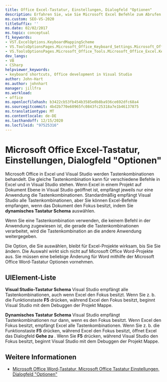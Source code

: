 ```yaml
---
title: Office Excel-Tastatur, Einstellungen, Dialogfeld "Optionen"
description: Erfahren Sie, wie Sie Microsoft Excel Befehle zum Abrufen von Tastenkombinationen erstellen können, wenn das Dokument den Fokus hat, indem Sie dynamisches Tastatur Schema auswählen.
ms.custom: SEO-VS-2020
titleSuffix: ''
ms.date: 02/02/2017
ms.topic: conceptual
f1_keywords:
- VST.ExcelOptions.KeyboardMappingScheme
- VS.ToolsOptionsPages.Microsoft_Office_Keyboard_Settings.Microsoft_Office_Excel_Keyboard
- VS.ToolsOptionsPages.Microsoft_Office_Tools.Microsoft_Office_Excel.Keyboard
dev_langs:
- VB
- CSharp
helpviewer_keywords:
- keyboard shortcuts, Office development in Visual Studio
author: John-Hart
ms.author: johnhart
manager: jillfra
ms.workload:
- office
ms.openlocfilehash: b3422cb53fb454b3585e0b8ba936ce692dfc68a4
ms.sourcegitcommit: 4bd2b770e60965fc0843fc25318a7e1b46137875
ms.translationtype: MT
ms.contentlocale: de-DE
ms.lasthandoff: 12/15/2020
ms.locfileid: "97525316"
---
```

# <a name="microsoft-office-excel-keyboard-settings-options-dialog-box"></a>Microsoft Office Excel-Tastatur, Einstellungen, Dialogfeld "Optionen"
  Microsoft Office in Excel und Visual Studio werden Tastenkombinationen behandelt. Die gleiche Tastenkombination kann für verschiedene Befehle in Excel und in Visual Studio stehen. Wenn Excel in einem Projekt auf Dokument Ebene in Visual Studio geöffnet ist, empfängt jeweils nur eine Anwendung die Tastenkombinationen. Standardmäßig empfängt Visual Studio alle Tastenkombinationen, aber Sie können Excel-Befehle empfangen, wenn das Dokument den Fokus besitzt, indem Sie **dynamisches Tastatur Schema** auswählen.

 Wenn Sie eine Tastenkombination verwenden, die keinem Befehl in der Anwendung zugewiesen ist, die gerade die Tastenkombinationen verarbeitet, wird die Tastenkombination an die andere Anwendung weitergegeben.

 Die Option, die Sie auswählen, bleibt für Excel-Projekte wirksam, bis Sie Sie ändern. Die Auswahl wirkt sich nicht auf Microsoft Office Word-Projekte aus. Sie müssen eine beliebige Änderung für Word mithilfe der Microsoft Office Word-Tastatur Optionen vornehmen.

## <a name="uielement-list"></a>UIElement-Liste
 **Visual Studio-Tastatur Schema** Visual Studio empfängt alle Tastenkombinationen, auch wenn Excel den Fokus besitzt. Wenn Sie z. b. die Funktionstaste **F5** drücken, während Excel den Fokus besitzt, beginnt Visual Studio mit dem Debuggen der Projekt Mappe.

 **Dynamisches Tastatur Schema** Visual Studio empfängt Tastenkombinationen nur dann, wenn es den Fokus besitzt. Wenn Excel den Fokus besitzt, empfängt Excel alle Tastenkombinationen. Wenn Sie z. b. die Funktionstaste **F5** drücken, während Excel den Fokus besitzt, öffnet Excel das Dialogfeld **Gehe zu** . Wenn Sie **F5** drücken, während Visual Studio den Fokus besitzt, beginnt Visual Studio mit dem Debuggen der Projekt Mappe.

## <a name="see-also"></a>Weitere Informationen
- [Microsoft Office Word-Tastatur, Microsoft Office Tastatur Einstellungen, Dialogfeld "Optionen"](../vsto/microsoft-office-word-keyboard-microsoft-office-keyboard-settings-options-dialog-box.md)
